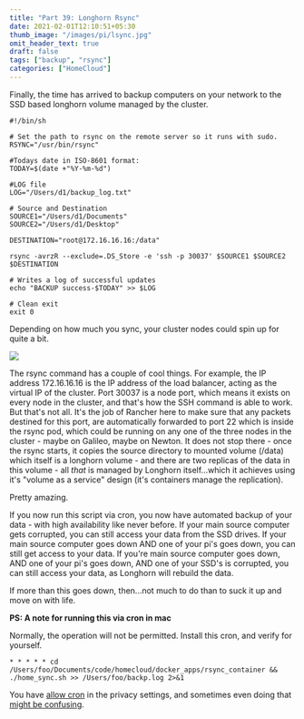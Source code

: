 ```yaml
---
title: "Part 39: Longhorn Rsync"
date: 2021-02-01T12:10:51+05:30
thumb_image: "/images/pi/lsync.jpg"
omit_header_text: true
draft: false
tags: ["backup", "rsync"]
categories: ["HomeCloud"]
---
```


Finally, the time has arrived to backup computers on your network to the SSD based longhorn volume managed by the cluster. 

```
#!/bin/sh

# Set the path to rsync on the remote server so it runs with sudo.
RSYNC="/usr/bin/rsync"

#Todays date in ISO-8601 format:
TODAY=$(date +"%Y-%m-%d")

#LOG file
LOG="/Users/d1/backup_log.txt"
 
# Source and Destination
SOURCE1="/Users/d1/Documents"
SOURCE2="/Users/d1/Desktop"

DESTINATION="root@172.16.16.16:/data"

rsync -avrzR --exclude=.DS_Store -e 'ssh -p 30037' $SOURCE1 $SOURCE2 $DESTINATION

# Writes a log of successful updates
echo "BACKUP success-$TODAY" >> $LOG

# Clean exit
exit 0

```

Depending on how much you sync, your cluster nodes could spin up for quite a bit. 

![](/images/pi/longhorn_rsync.jpg)

The rsync command has a couple of cool things. For example, the IP address 172.16.16.16 is the IP address of the load balancer, acting as the virtual IP of the cluster. Port 30037 is a node port, which means it exists on every node in the cluster, and that's how the SSH command is able to work. But that's not all. It's the job of Rancher here to make sure that any packets destined for this port, are automatically forwarded to port 22 which is inside the rsync pod, which could be running on any one of the three nodes in the cluster - maybe on Galileo, maybe on Newton. It does not stop there - once the rsync starts, it copies the source directory to mounted volume (/data) which itself is a longhorn volume - and there are two replicas of the data in this volume - all _that_ is managed by Longhorn itself...which it achieves using it's "volume as a service" design (it's containers manage the replication).

Pretty amazing. 

If you now run this script via cron, you now have automated backup of your data - with high availability like never before. If your main source computer gets corrupted, you can still access your data from the SSD drives. If your main source computer goes down AND one of your pi's goes down, you can still get access to your data. If you're main source computer goes down, AND one of your pi's goes down, AND one of your SSD's is corrupted, you can still access your data, as Longhorn will rebuild the data.

If more than this goes down, then...not much to do than to suck it up and move on with life. 

**PS: A note for running this via cron in mac**

Normally, the operation will not be permitted. Install this cron, and verify for yourself.

```
* * * * * cd /Users/foo/Documents/code/homecloud/docker_apps/rsync_container && ./home_sync.sh >> /Users/foo/backp.log 2>&1
```

You have [allow cron](https://apple.stackexchange.com/questions/378553/crontab-operation-not-permitted) in the privacy settings, and sometimes even doing that [might be confusing](https://blog.bejarano.io/fixing-cron-jobs-in-mojave/). 